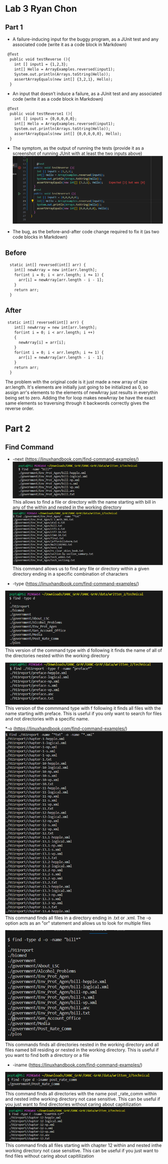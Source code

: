 # Lab 3 Ryan Chon

## Part 1
* A failure-inducing input for the buggy program, as a JUnit test and any associated code (write it as a code block in Markdown)
```
 @Test
  public void testReverse (){
    int [] input1 = {1,2,3};
    int[] Hello = ArrayExamples.reversed(input1);
    System.out.println(Arrays.toString(Hello));
    assertArrayEquals(new int[] {3,2,1}, Hello);
  }

```

* An input that doesn’t induce a failure, as a JUnit test and any associated code (write it as a code block in Markdown)
```
 @Test
  public void testReverse1 (){
    int [] input1 = {0,0,0,0,0};
    int[] Hello = ArrayExamples.reversed(input1);
    System.out.println(Arrays.toString(Hello));
    assertArrayEquals(new int[] {0,0,0,0,0}, Hello);
  }
```

* The symptom, as the output of running the tests (provide it as a screenshot of running JUnit with at least the two inputs above)
![StringServerCode](JunitTest.png)

* The bug, as the before-and-after code change required to fix it (as two code blocks in Markdown)

## Before
```
  static int[] reversed(int[] arr) {
    int[] newArray = new int[arr.length];
    for(int i = 0; i < arr.length; i += 1) {
      arr[i] = newArray[arr.length - i - 1];
    }
    return arr;
  }
``` 

## After 

```
 static int[] reversed(int[] arr) {
    int[] newArray = new int[arr.length];
    for(int i = 0; i < arr.length; i ++)
    {
      newArray[i] = arr[i];
    }
    for(int i = 0; i < arr.length; i += 1) {
      arr[i] = newArray[arr.length - i - 1];
    }
    return arr;
  }
```
The problem with the original code is it just made a new array of size arr.length. It's elements are initially just going to be initialized as 0, so assign arr's elements to the elements of newArray just results in everythin being set to zero. Adding the for loop makes newArray be have the exact same elements so traversing through it backwords correctly gives the reverse order.

# Part 2

## Find Command

* -next (https://linuxhandbook.com/find-command-examples/)
![hi](Example1(4).PNG)
This allows to find a file or directory with the name starting with bill in any of the within and nested in the working directory
![hi](Example2(3).PNG)
This command allows us to find any file or directory within a given directory ending in a specific combination of characters

* -type (https://linuxhandbook.com/find-command-examples/)

![hi](Example3(4).png)
This version of the command type with d following it finds the name of all of the directories nested within the working directory

![hi](Example4(4).png)
This version of the commmand type with f following it finds all files with the name starting with preface. This is useful if you only want to search for files and not directories with a specific name.

*-o  (https://linuxhandbook.com/find-command-examples/)
![hi](Example5.png)
This command finds all files in a directory ending in .txt or .xml. The -o option acts as an "or" statement and allows us to look for multiple files

![hi](Example6.png)
This commands finds all directories nested in the working directory and all files named bill residing or nested in the working directory. This is useful if you want to find both a directory or a file
* -iname (https://linuxhandbook.com/find-command-examples/)

![hi](example7.png)
This command finds all directories with the name post _rate_comm within and nested inthe working directory not case sensitive. This can be useful if you just want to find directories without caring about capitilization
![hi](Example8.png)
This command finds all files starting with chapter 12 within and nested inthe working directory not case sensitive. This can be useful if you just want to find files without caring about capitilization